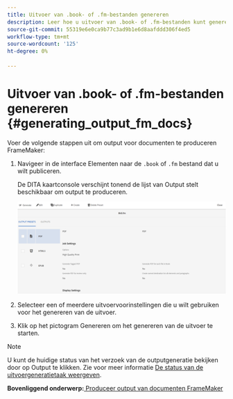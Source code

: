 ```yaml
---
title: Uitvoer van .book- of .fm-bestanden genereren
description: Leer hoe u uitvoer van .book- of .fm-bestanden kunt genereren
source-git-commit: 55319e6e0ca9b77c3ad9b1e6d8aafddd306f4ed5
workflow-type: tm+mt
source-wordcount: '125'
ht-degree: 0%

---
```



# Uitvoer van .book- of .fm-bestanden genereren {#generating_output_fm_docs}

Voer de volgende stappen uit om output voor documenten te produceren FrameMaker:

1. Navigeer in de interface Elementen naar de `.book` of `.fm` bestand dat u wilt publiceren.

   De DITA kaartconsole verschijnt tonend de lijst van Output stelt beschikbaar om output te produceren.

   ![](images/publish-fm-doc.png)

1. Selecteer een of meerdere uitvoervoorinstellingen die u wilt gebruiken voor het genereren van de uitvoer.

1. Klik op het pictogram Genereren om het genereren van de uitvoer te starten.


>[!NOTE]
>
> U kunt de huidige status van het verzoek van de outputgeneratie bekijken door op Output te klikken. Zie voor meer informatie [De status van de uitvoergeneratietaak weergeven](fm-output-view-status.md).

**Bovenliggend onderwerp:**[ Produceer output van documenten FrameMaker](fm-output-generatation.md)

